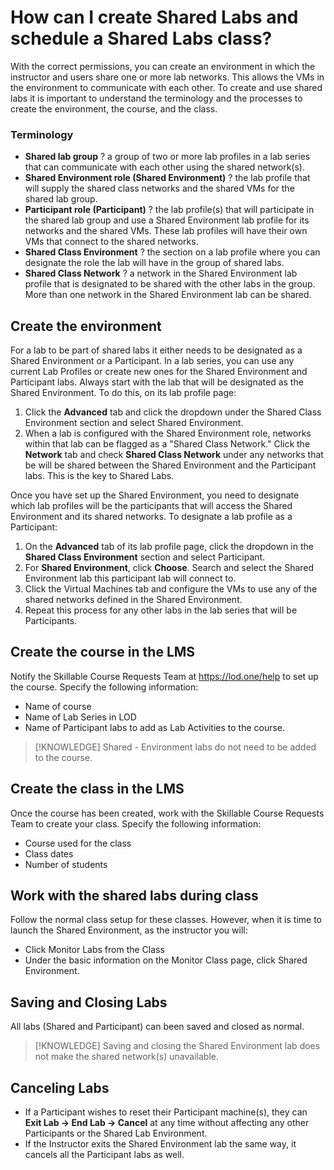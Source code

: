 # How can I create Shared Labs and schedule a Shared Labs class?

With the correct permissions, you can create an environment in which the instructor and users share one or more lab networks. This allows the VMs in the environment to communicate with each other. To create and use shared labs it is important to understand the terminology and the processes to create the environment, the course, and the class.

### Terminology

- **Shared lab group** ? a group of two or more lab profiles in a lab series that can communicate with each other using the shared network(s).
- **Shared Environment role (Shared Environment)** ? the lab profile that will supply the shared class networks and the shared VMs for the shared lab group.
- **Participant role (Participant)** ? the lab profile(s) that will participate in the shared lab group and use a Shared Environment lab profile for its networks and the shared VMs. These lab profiles will have their own VMs that connect to the shared networks.
- **Shared Class Environment** ? the section on a lab profile where you can designate the role the lab will have in the group of shared labs.
- **Shared Class Network** ? a network in the Shared Environment lab profile that is designated to be shared with the other labs in the group. More than one network in the Shared Environment lab can be shared.

## Create the environment

For a lab to be part of shared labs it either needs to be designated as a Shared Environment or a Participant. In a lab series, you can use any current Lab Profiles or create new ones for the Shared Environment and Participant labs. Always start with the lab that will be designated as the Shared Environment. To do this, on its lab profile page:

1. Click the **Advanced** tab and click the dropdown under the Shared Class Environment section and select Shared Environment.
1. When a lab is configured with the Shared Environment role, networks within that lab can be flagged as a "Shared Class Network." Click the **Network** tab and check **Shared Class Network** under any networks that be will be shared between the Shared Environment and the Participant labs. This is the key to Shared Labs.

Once you have set up the Shared Environment, you need to designate which lab profiles will be the participants that will access the Shared Environment and its shared networks. To designate a lab profile as a Participant:

1. On the **Advanced** tab of its lab profile page, click the dropdown in the **Shared Class Environment** section and select Participant.
1. For **Shared Environment**, click **Choose**. Search and select the Shared Environment lab this participant lab will connect to.
1. Click the Virtual Machines tab and configure the VMs to use any of the shared networks defined in the Shared Environment.
1. Repeat this process for any other labs in the lab series that will be Participants.

## Create the course in the LMS

Notify the Skillable Course Requests Team at https://lod.one/help to set up the course. Specify the following information:

- Name of course
- Name of Lab Series in LOD
- Name of Participant labs to add as Lab Activities to the course.

>[!KNOWLEDGE] Shared - Environment labs do not need to be added to the course.

## Create the class in the LMS

 Once the course has been created, work with the Skillable Course Requests Team to create your class. Specify the following information:

- Course used for the class
- Class dates
- Number of students

## Work with the shared labs during class

Follow the normal class setup for these classes. However, when it is time to launch the Shared Environment, as the instructor you will:

- Click Monitor Labs from the Class
- Under the basic information on the Monitor Class page, click Shared Environment.

## Saving and Closing Labs

All labs (Shared and Participant) can been saved and closed as normal. 

>[!KNOWLEDGE] Saving and closing the Shared Environment lab does not make the shared network(s) unavailable.

## Canceling Labs

- If a Participant wishes to reset their Participant machine(s), they can **Exit Lab -> End Lab -> Cancel** at any time without affecting any other Participants or the Shared Lab Environment.
- If the Instructor exits the Shared Environment lab the same way, it cancels all the Participant labs as well.
